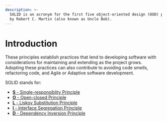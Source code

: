 ```yaml
---
description: >-
  SOLID is an acronym for the first five object-oriented design (OOD) principles
  by Robert C. Martin (also known as Uncle Bob).
---
```


# Introduction

These principles establish practices that lend to developing software with considerations for maintaining and extending as the project grows. Adopting these practices can also contribute to avoiding code smells, refactoring code, and Agile or Adaptive software development.

SOLID stands for:

* [**S** - Single-responsiblity Principle](principles/singleton-principle.md)
* [**O** - Open-closed Principle](principles/open-close-principle.md)
* [**L** - Liskov Substitution Principle](principles/liskov-substitution-principle.md)
* [**I** - Interface Segregation Principle](principles/interface-segration-principle.md)
* [**D** - Dependency Inversion Principle](principles/interface-segration-principle.md)

